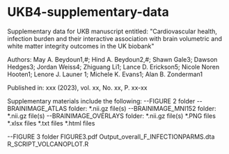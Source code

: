 # UKB4-supplementary-data
Supplementary data for UKB manuscript entitled: "Cardiovascular health, infection burden and their interactive association with brain volumetric and white matter integrity outcomes in the UK biobank"

Authors:
May A. Beydoun1,#; Hind A. Beydoun2,#; Shawn Gale3;  Dawson Hedges3; Jordan Weiss4; Zhiguang Li1; Lance D. Erickson5; Nicole Noren Hooten1; Lenore J. Launer 1; Michele K. Evans1; Alan B. Zonderman1


Published in: xxx (2023), vol. xx, No. xx, P. xx-xx

Supplementary materials include the following:
--FIGURE 2 folder
  --BRAINIMAGE_ATLAS folder: *.nii.gz file(s)
  --BRAINIMAGE_MNI152 folder: *.nii.gz file(s)
  --BRAINIMAGE_OVERLAYS folder: *.nii.gz file(s)
*.PNG files
*.xlsx files
*.txt files
*.html files

--FIGURE 3 folder
   FIGURE3.pdf
   Output_overall_F_INFECTIONPARMS.dta
   R_SCRIPT_VOLCANOPLOT.R


